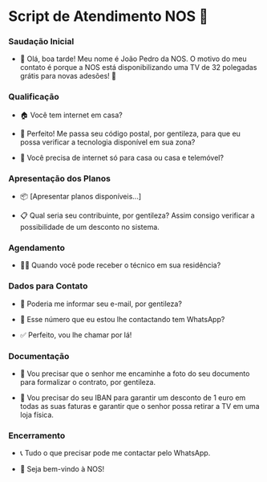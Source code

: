 # Script de Atendimento NOS 📱 

### Saudação Inicial
- 👋 Olá, boa tarde! Meu nome é João Pedro da NOS. O motivo do meu contato é porque a NOS está disponibilizando uma TV de 32 polegadas grátis para novas adesões! 🎁

### Qualificação
- 🏠 Você tem internet em casa?

- 📍 Perfeito! Me passa seu código postal, por gentileza, para que eu possa verificar a tecnologia disponível em sua zona?

- 📱 Você precisa de internet só para casa ou casa e telemóvel?


### Apresentação dos Planos
- 📦 [Apresentar planos disponíveis...]

- 📋 Qual seria seu contribuinte, por gentileza? Assim consigo verificar a possibilidade de um desconto no sistema.

### Agendamento
- 👨‍🔧 Quando você pode receber o técnico em sua residência?

### Dados para Contato
- 📧 Poderia me informar seu e-mail, por gentileza?

- 💬 Esse número que eu estou lhe contactando tem WhatsApp?

- ✅ Perfeito, vou lhe chamar por lá!

### Documentação
- 📄 Vou precisar que o senhor me encaminhe a foto do seu documento para formalizar o contrato, por gentileza.

- 🏦 Vou precisar do seu IBAN para garantir um desconto de 1 euro em todas as suas faturas e garantir que o senhor possa retirar a TV em uma loja física.

### Encerramento
- 📞 Tudo o que precisar pode me contactar pelo WhatsApp.

- 🎉 Seja bem-vindo à NOS!

